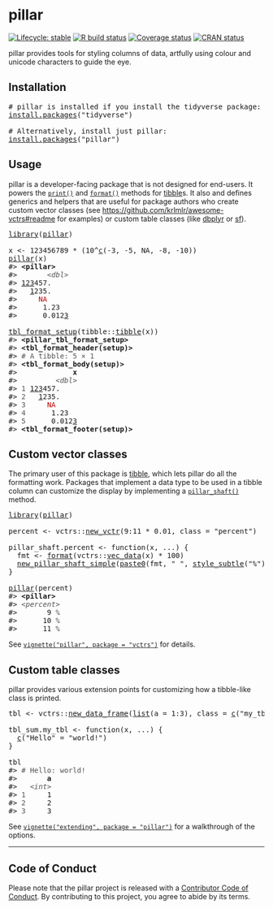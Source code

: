 <!-- README.md is generated from README.Rmd on GitHub Actions: do not edit by hand -->

<!-- .github/README.md is copied manually from README.md and adapted -->

# pillar

<!-- badges: start -->

[![Lifecycle: stable](https://img.shields.io/badge/lifecycle-stable-brightgreen.svg)](https://lifecycle.r-lib.org/articles/stages.html#stable) [![R build status](https://github.com/r-lib/pillar/workflows/R-CMD-check/badge.svg)](https://github.com/r-lib/pillar/actions) [![Coverage status](https://codecov.io/gh/r-lib/pillar/branch/main/graph/badge.svg)](https://codecov.io/github/r-lib/pillar?branch=main) [![CRAN status](https://www.r-pkg.org/badges/version/pillar)](https://cran.r-project.org/package=pillar)

<!-- badges: end -->

pillar provides tools for styling columns of data, artfully using colour and unicode characters to guide the eye.

## Installation

<pre class='chroma'>
<span><span class='c'># pillar is installed if you install the tidyverse package:</span></span>
<span><span class='nf'><a href='https://rdrr.io/r/utils/install.packages.html'>install.packages</a></span><span class='o'>(</span><span class='s'>"tidyverse"</span><span class='o'>)</span></span>
<span></span>
<span><span class='c'># Alternatively, install just pillar:</span></span>
<span><span class='nf'><a href='https://rdrr.io/r/utils/install.packages.html'>install.packages</a></span><span class='o'>(</span><span class='s'>"pillar"</span><span class='o'>)</span></span></pre>

## Usage

pillar is a developer-facing package that is not designed for end-users. It powers the [`print()`](https://rdrr.io/r/base/print.html) and [`format()`](https://rdrr.io/r/base/format.html) methods for [tibble](https://tibble.tidyverse.org/)s. It also and defines generics and helpers that are useful for package authors who create custom vector classes (see <https://github.com/krlmlr/awesome-vctrs#readme> for examples) or custom table classes (like [dbplyr](https://dbplyr.tidyverse.org/) or [sf](https://r-spatial.github.io/sf/)).

<pre class='chroma'>
<span><span class='kr'><a href='https://rdrr.io/r/base/library.html'>library</a></span><span class='o'>(</span><span class='nv'><a href='https://pillar.r-lib.org/'>pillar</a></span><span class='o'>)</span></span>
<span></span>
<span><span class='nv'>x</span> <span class='o'>&lt;-</span> <span class='m'>123456789</span> <span class='o'>*</span> <span class='o'>(</span><span class='m'>10</span><span class='o'>^</span><span class='nf'><a href='https://rdrr.io/r/base/c.html'>c</a></span><span class='o'>(</span><span class='o'>-</span><span class='m'>3</span>, <span class='o'>-</span><span class='m'>5</span>, <span class='kc'>NA</span>, <span class='o'>-</span><span class='m'>8</span>, <span class='o'>-</span><span class='m'>10</span><span class='o'>)</span><span class='o'>)</span></span>
<span><span class='nf'><a href='https://pillar.r-lib.org/reference/pillar.html'>pillar</a></span><span class='o'>(</span><span class='nv'>x</span><span class='o'>)</span></span>
<span><span class='c'>#&gt; <span style='font-weight: bold;'>&lt;pillar&gt;</span></span></span>
<span><span class='c'>#&gt;       <span style='color: #555555; font-style: italic;'>&lt;dbl&gt;</span></span></span>
<span><span class='c'>#&gt; <span style='text-decoration: underline;'>123</span>457.    </span></span>
<span><span class='c'>#&gt;   <span style='text-decoration: underline;'>1</span>235.    </span></span>
<span><span class='c'>#&gt;     <span style='color: #BB0000;'>NA</span>     </span></span>
<span><span class='c'>#&gt;      1.23  </span></span>
<span><span class='c'>#&gt;      0.012<span style='text-decoration: underline;'>3</span></span></span>
<span></span>
<span><span class='nf'><a href='https://pillar.r-lib.org/reference/tbl_format_setup.html'>tbl_format_setup</a></span><span class='o'>(</span><span class='nf'>tibble</span><span class='nf'>::</span><span class='nf'><a href='https://tibble.tidyverse.org/reference/tibble.html'>tibble</a></span><span class='o'>(</span><span class='nv'>x</span><span class='o'>)</span><span class='o'>)</span></span>
<span><span class='c'>#&gt; <span style='font-weight: bold;'>&lt;pillar_tbl_format_setup&gt;</span></span></span>
<span><span class='c'>#&gt; <span style='font-weight: bold;'>&lt;tbl_format_header(setup)&gt;</span></span></span>
<span><span class='c'>#&gt; <span style='color: #555555;'># A tibble: 5 × 1</span></span></span>
<span><span class='c'>#&gt; <span style='font-weight: bold;'>&lt;tbl_format_body(setup)&gt;</span></span></span>
<span><span class='c'>#&gt;             <span style='font-weight: bold;'>x</span></span></span>
<span><span class='c'>#&gt;         <span style='color: #555555; font-style: italic;'>&lt;dbl&gt;</span></span></span>
<span><span class='c'>#&gt; <span style='color: #555555;'>1</span> <span style='text-decoration: underline;'>123</span>457.    </span></span>
<span><span class='c'>#&gt; <span style='color: #555555;'>2</span>   <span style='text-decoration: underline;'>1</span>235.    </span></span>
<span><span class='c'>#&gt; <span style='color: #555555;'>3</span>     <span style='color: #BB0000;'>NA</span>     </span></span>
<span><span class='c'>#&gt; <span style='color: #555555;'>4</span>      1.23  </span></span>
<span><span class='c'>#&gt; <span style='color: #555555;'>5</span>      0.012<span style='text-decoration: underline;'>3</span></span></span>
<span><span class='c'>#&gt; <span style='font-weight: bold;'>&lt;tbl_format_footer(setup)&gt;</span></span></span></pre>

## Custom vector classes

The primary user of this package is [tibble](https://github.com/tidyverse/tibble), which lets pillar do all the formatting work. Packages that implement a data type to be used in a tibble column can customize the display by implementing a [`pillar_shaft()`](https://pillar.r-lib.org/reference/pillar_shaft.html) method.

<pre class='chroma'>
<span><span class='kr'><a href='https://rdrr.io/r/base/library.html'>library</a></span><span class='o'>(</span><span class='nv'><a href='https://pillar.r-lib.org/'>pillar</a></span><span class='o'>)</span></span>
<span></span>
<span><span class='nv'>percent</span> <span class='o'>&lt;-</span> <span class='nf'>vctrs</span><span class='nf'>::</span><span class='nf'><a href='https://vctrs.r-lib.org/reference/new_vctr.html'>new_vctr</a></span><span class='o'>(</span><span class='m'>9</span><span class='o'>:</span><span class='m'>11</span> <span class='o'>*</span> <span class='m'>0.01</span>, class <span class='o'>=</span> <span class='s'>"percent"</span><span class='o'>)</span></span>
<span></span>
<span><span class='nv'>pillar_shaft.percent</span> <span class='o'>&lt;-</span> <span class='kr'>function</span><span class='o'>(</span><span class='nv'>x</span>, <span class='nv'>...</span><span class='o'>)</span> <span class='o'>{</span></span>
<span>  <span class='nv'>fmt</span> <span class='o'>&lt;-</span> <span class='nf'><a href='https://rdrr.io/r/base/format.html'>format</a></span><span class='o'>(</span><span class='nf'>vctrs</span><span class='nf'>::</span><span class='nf'><a href='https://vctrs.r-lib.org/reference/vec_data.html'>vec_data</a></span><span class='o'>(</span><span class='nv'>x</span><span class='o'>)</span> <span class='o'>*</span> <span class='m'>100</span><span class='o'>)</span></span>
<span>  <span class='nf'><a href='https://pillar.r-lib.org/reference/new_pillar_shaft.html'>new_pillar_shaft_simple</a></span><span class='o'>(</span><span class='nf'><a href='https://rdrr.io/r/base/paste.html'>paste0</a></span><span class='o'>(</span><span class='nv'>fmt</span>, <span class='s'>" "</span>, <span class='nf'><a href='https://pillar.r-lib.org/reference/style_subtle.html'>style_subtle</a></span><span class='o'>(</span><span class='s'>"%"</span><span class='o'>)</span><span class='o'>)</span>, align <span class='o'>=</span> <span class='s'>"right"</span><span class='o'>)</span></span>
<span><span class='o'>}</span></span>
<span></span>
<span><span class='nf'><a href='https://pillar.r-lib.org/reference/pillar.html'>pillar</a></span><span class='o'>(</span><span class='nv'>percent</span><span class='o'>)</span></span>
<span><span class='c'>#&gt; <span style='font-weight: bold;'>&lt;pillar&gt;</span></span></span>
<span><span class='c'>#&gt; <span style='color: #555555; font-style: italic;'>&lt;percent&gt;</span></span></span>
<span><span class='c'>#&gt;       9 <span style='color: #555555;'>%</span></span></span>
<span><span class='c'>#&gt;      10 <span style='color: #555555;'>%</span></span></span>
<span><span class='c'>#&gt;      11 <span style='color: #555555;'>%</span></span></span></pre>

See [`vignette("pillar", package = "vctrs")`](https://vctrs.r-lib.org/articles/pillar.html) for details.

## Custom table classes

pillar provides various extension points for customizing how a tibble-like class is printed.

<pre class='chroma'>
<span><span class='nv'>tbl</span> <span class='o'>&lt;-</span> <span class='nf'>vctrs</span><span class='nf'>::</span><span class='nf'><a href='https://vctrs.r-lib.org/reference/new_data_frame.html'>new_data_frame</a></span><span class='o'>(</span><span class='nf'><a href='https://rdrr.io/r/base/list.html'>list</a></span><span class='o'>(</span>a <span class='o'>=</span> <span class='m'>1</span><span class='o'>:</span><span class='m'>3</span><span class='o'>)</span>, class <span class='o'>=</span> <span class='nf'><a href='https://rdrr.io/r/base/c.html'>c</a></span><span class='o'>(</span><span class='s'>"my_tbl"</span>, <span class='s'>"tbl"</span><span class='o'>)</span><span class='o'>)</span></span>
<span></span>
<span><span class='nv'>tbl_sum.my_tbl</span> <span class='o'>&lt;-</span> <span class='kr'>function</span><span class='o'>(</span><span class='nv'>x</span>, <span class='nv'>...</span><span class='o'>)</span> <span class='o'>{</span></span>
<span>  <span class='nf'><a href='https://rdrr.io/r/base/c.html'>c</a></span><span class='o'>(</span><span class='s'>"Hello"</span> <span class='o'>=</span> <span class='s'>"world!"</span><span class='o'>)</span></span>
<span><span class='o'>}</span></span>
<span></span>
<span><span class='nv'>tbl</span></span>
<span><span class='c'>#&gt; <span style='color: #555555;'># Hello: world!</span></span></span>
<span><span class='c'>#&gt;       <span style='font-weight: bold;'>a</span></span></span>
<span><span class='c'>#&gt;   <span style='color: #555555; font-style: italic;'>&lt;int&gt;</span></span></span>
<span><span class='c'>#&gt; <span style='color: #555555;'>1</span>     1</span></span>
<span><span class='c'>#&gt; <span style='color: #555555;'>2</span>     2</span></span>
<span><span class='c'>#&gt; <span style='color: #555555;'>3</span>     3</span></span></pre>

See [`vignette("extending", package = "pillar")`](https://pillar.r-lib.org/articles/extending.html) for a walkthrough of the options.

------------------------------------------------------------------------

## Code of Conduct

Please note that the pillar project is released with a [Contributor Code of Conduct](https://pillar.r-lib.org/CODE_OF_CONDUCT.html). By contributing to this project, you agree to abide by its terms.
